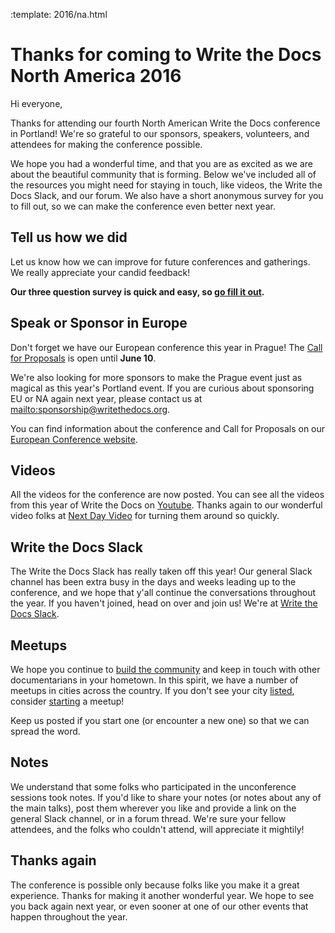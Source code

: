 :template: 2016/na.html

Thanks for coming to Write the Docs North America 2016
======================================================

Hi everyone,

Thanks for attending our fourth North American Write the Docs conference in Portland! We're so grateful to our sponsors, speakers, volunteers, and attendees for making the conference possible. 

We hope you had a wonderful time, and that you are as excited as we are about the beautiful community that is forming. Below we've included all of the resources you might need for staying in touch, like videos, the Write the Docs Slack, and our forum. We also have a short anonymous survey for you to fill out, so we can make the conference even better next year.

## Tell us how we did

Let us know how we can improve for future conferences and gatherings. We really appreciate your candid feedback!

**Our three question survey is quick and easy, so [go fill it out](https://docs.google.com/forms/d/1EId9qofs5N5ivE4PWi9awlco3r6yn1gikSJwBc6F8OU/viewform).**

## Speak or Sponsor in Europe

Don't forget we have our European conference this year in Prague! The [Call for Proposals](https://www.writethedocs.org/conf/eu/2016/cfp/) is open until **June 10**.

We're also looking for more sponsors to make the Prague event just as magical as this year's Portland event. If you are curious about sponsoring EU or NA again next year,
please contact us at <mailto:sponsorship@writethedocs.org>.

You can find information about the conference and Call for Proposals on our [European Conference website](https://www.writethedocs.org/conf/eu/2016/).

## Videos

All the videos for the conference are now posted. You can see all the videos from this year of Write the Docs on [Youtube](https://www.youtube.com/playlist?list=PLmV2D6sIiX3U03qc-FPXgLFGFkccCEtfv). Thanks again to our wonderful video folks at [Next Day Video](https://nextdayvideo.com/) for turning them around so quickly.

## Write the Docs Slack

The Write the Docs Slack has really taken off this year! Our general Slack channel has been extra busy in the days and weeks leading up to the conference, and we hope that y'all continue the conversations throughout the year. If you haven't joined, head on over and join us! We're at [Write the Docs Slack](https://slack.writethedocs.com/).

## Meetups

We hope you continue to [build the community](https://www.writethedocs.org/meetups/) and keep in touch with other documentarians in your hometown. In this spirit, we have a number of meetups in cities across the country. If you don't see your city [listed](https://www.writethedocs.org/meetups/), consider [starting](https://www.writethedocs.org/organizer-guide/meetups/starting/) a meetup! 

Keep us posted if you start one (or encounter a new one) so that we can spread the word.

## Notes

We understand that some folks who participated in the unconference sessions took notes. If you'd like to share your notes (or notes about any of the main talks), post them wherever you like and provide a link on the general Slack channel, or in a forum thread. We're sure your fellow attendees, and the folks who couldn't attend, will appreciate it mightily!

## Thanks again

The conference is possible only because folks like you make it a great experience.
Thanks for making it another wonderful year.
We hope to see you back again next year,
or even sooner at one of our other events that happen throughout the year.

